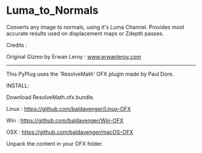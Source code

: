 # Luma_to_Normals

Converts any image to normals, using it's Luma Channel. Provides most accurate results used on displacement maps or Zdepth passes.

Credits :

Original Gizmo by Erwan Leroy :
www.erwanleroy.com

--------------------------------------------------------------

This PyPlug uses the 'ResolveMath' OFX plugin made by Paul Dore.


INSTALL:

Download ResolveMath.ofx.bundle.

Linux : https://github.com/baldavenger/Linux-OFX

Win : https://github.com/baldavenger/Win-OFX

OSX : https://github.com/baldavenger/macOS-OFX


Unpack the content in your OFX folder.